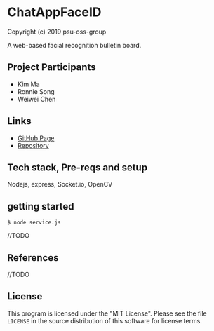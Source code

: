 # ChatAppFaceID
Copyright (c) 2019 psu-oss-group

A web-based facial recognition bulletin board.
<!--project description-->

## Project Participants
* Kim Ma
* Ronnie Song
* Weiwei Chen

## Links
* [GitHub Page](https://psu-oss-group.github.io/ChatAppFaceID/)
* [Repository](https://github.com/psu-oss-group)

## Tech stack, Pre-reqs and setup
Nodejs, express, Socket.io, OpenCV

## getting started
```shell
$ node service.js
```
//TODO

## References
//TODO

## License

This program is licensed under the "MIT License".  Please
see the file `LICENSE` in the source distribution of this
software for license terms.
